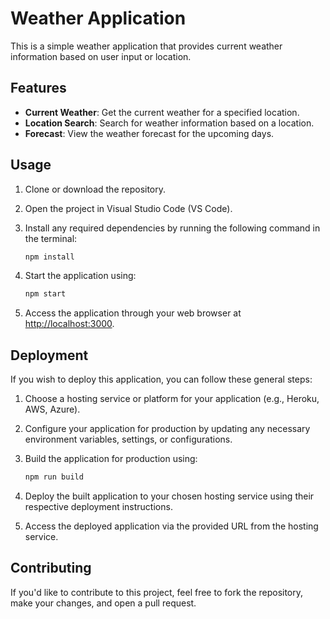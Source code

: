 # Weather Application

This is a simple weather application that provides current weather information based on user input or location.

## Features

- **Current Weather**: Get the current weather for a specified location.
- **Location Search**: Search for weather information based on a location.
- **Forecast**: View the weather forecast for the upcoming days.

## Usage

1. Clone or download the repository.

2. Open the project in Visual Studio Code (VS Code).

3. Install any required dependencies by running the following command in the terminal:

    ```bash
    npm install
    ```

4. Start the application using:

    ```bash
    npm start
    ```

5. Access the application through your web browser at [http://localhost:3000](http://localhost:3000).

## Deployment

If you wish to deploy this application, you can follow these general steps:

1. Choose a hosting service or platform for your application (e.g., Heroku, AWS, Azure).

2. Configure your application for production by updating any necessary environment variables, settings, or configurations.

3. Build the application for production using:

    ```bash
    npm run build
    ```

4. Deploy the built application to your chosen hosting service using their respective deployment instructions.

5. Access the deployed application via the provided URL from the hosting service.

## Contributing

If you'd like to contribute to this project, feel free to fork the repository, make your changes, and open a pull request.

